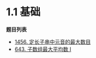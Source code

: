 # 1.1 基础

**题目列表**

- [1456. 定长子串中元音的最大数目](https://leetcode.cn/problems/maximum-number-of-vowels-in-a-substring-of-given-length/description/)
- [643. 子数组最大平均数 I](https://leetcode.cn/problems/maximum-average-subarray-i/description/)
